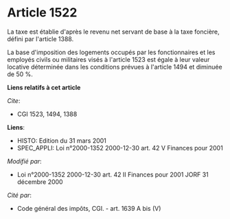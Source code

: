 # Article 1522

La taxe est établie d'après le revenu net servant de base à la taxe foncière, défini par l'article 1388.

La base d'imposition des logements occupés par les fonctionnaires et les employés civils ou militaires visés à l'article 1523
est égale à leur valeur locative déterminée dans les conditions prévues à l'article 1494 et diminuée de 50 %.

**Liens relatifs à cet article**

_Cite_:

  - CGI 1523, 1494, 1388

**Liens**:

  - HISTO: Edition du 31 mars 2001
  - SPEC_APPLI: Loi n°2000-1352 2000-12-30 art. 42 V Finances pour 2001

_Modifié par_:

  - Loi n°2000-1352 2000-12-30 art. 42 II Finances pour 2001 JORF 31 décembre 2000

_Cité par_:

  - Code général des impôts, CGI. - art. 1639 A bis (V)
